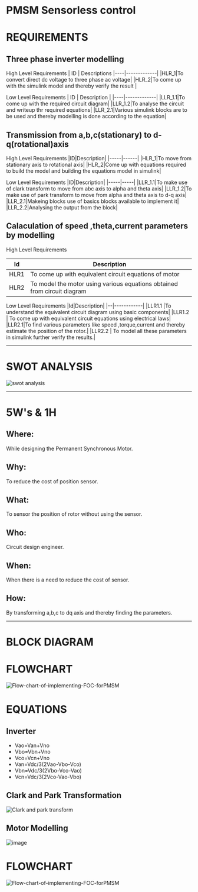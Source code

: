 # PMSM Sensorless control

# REQUIREMENTS

## Three phase inverter modelling

High Level Requirements
| ID | Descriptions
|----|-------------|
|HLR_1|To convert direct dc voltage to three phase ac voltage|
|HLR_2|To come up with the simulink model and thereby verify the result |

Low Level Requirements
| ID | Description |
|----|-------------|
|LLR_1.1|To come up with the required circuit diagram|
|LLR_1.2|To analyse the circuit and writeup thr required equations|
|LLR_2.1|Various simulink blocks are to be used and thereby modelling is done according to the equation|





## Transmission from a,b,c(stationary) to d-q(rotational)axis

High Level Requirements
|ID|Description|
|-----|------|
|HLR_1|To move from stationary axis to rotational axis|
|HLR_2|Come up with equations required to build the model and building the equations model in simulink|


Low Level Requirements
|ID|Description|
|-----|-----|
|LLR_1.1|To make use of clark transform to move from abc axis to alpha and theta axis|
|LLR_1.2|To make use of park transform to move from alpha and theta axis to d-q axis|
|LLR_2.1|Makeing blocks use of basics blocks available to implement it|
|LLR_2.2|Analysing the output from the block|



## Calaculation of speed ,theta,current parameters by modelling


High Level Requirements

|Id|Description|
|--|------------|
|HLR1 |To come up with equivalent circuit equations of motor|
|HLR2 |   To model the motor using various equations obtained from circuit diagram|



Low Level Requirements
|Id|Description|
|--|------------|
|LLR1.1 |To understand the equivalent circuit diagram using basic components|
|LLR1.2  |    To come up with equivalent circuit equations using electrical laws|
|LLR2.1|To find various parameters like speed ,torque,current and thereby estimate the position of the rotor.|
 |LLR2.2 |   To model all these parameters in simulink further verify the results.|
 
 ---------------------------------------------
 
# SWOT ANALYSIS
 ![swot analysis](https://user-images.githubusercontent.com/98873064/160094517-04328b0e-fade-42ab-83be-143130addfd8.png)
 
 --------------------
 
 
# 5W's & 1H

## Where:
While designing the Permanent Synchronous Motor.

## Why:
To reduce the cost of position sensor.

## What:
To sensor the position of rotor without using the sensor.

## Who:
Circuit design engineer.

## When:
When there is a need to reduce the cost of sensor. 

## How:
By transforming a,b,c to dq axis and thereby finding the parameters.

-------------------------------
# BLOCK DIAGRAM


 # FLOWCHART
 ![Flow-chart-of-implementing-FOC-forPMSM](https://user-images.githubusercontent.com/98882146/160226447-0f520a37-c15a-4e8b-92f9-e20a579dd457.jpg)

# EQUATIONS
 
## Inverter

* Vao=Van+Vno
* Vbo=Vbn+Vno
* Vco=Vcn+Vno
* Van=Vdc/3(2Vao-Vbo-Vco)
* Vbn=Vdc/3(2Vbo-Vco-Vao)
* Vcn=Vdc/3(2Vco-Vao-Vbo)

## Clark and Park Transformation
![Clark and park transform](https://user-images.githubusercontent.com/98873064/160111518-3b7fbe1b-1bcc-4ef4-8d00-5e8cb0dbeaf9.png)

 ## Motor Modelling
 ![image](https://user-images.githubusercontent.com/98873064/160110148-a39cbb56-cc90-4d20-af6c-c23e220b5ac1.png)

 
 # FLOWCHART
 ![Flow-chart-of-implementing-FOC-forPMSM](https://user-images.githubusercontent.com/98882146/160226447-0f520a37-c15a-4e8b-92f9-e20a579dd457.jpg)

 
 
 
